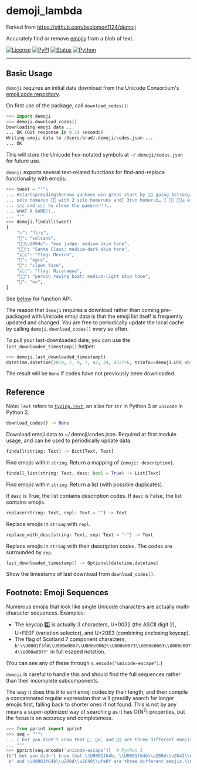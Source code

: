 # demoji_lambda

Forked from https://github.com/bsolomon1124/demoji

Accurately find or remove [emojis](https://en.wikipedia.org/wiki/Emoji) from a blob of text.

[![License](https://img.shields.io/github/license/bsolomon1124/demoji.svg)](https://github.com/bsolomon1124/demoji/blob/master/LICENSE)
[![PyPI](https://img.shields.io/pypi/v/demoji.svg)](https://pypi.org/project/demoji/)
[![Status](https://img.shields.io/pypi/status/demoji.svg)](https://pypi.org/project/demoji/)
[![Python](https://img.shields.io/pypi/pyversions/demoji.svg)](https://pypi.org/project/demoji)

-------

## Basic Usage

`demoji` requires an initial data download from the Unicode Consortium's [emoji code repository](http://unicode.org/Public/emoji/12.0/emoji-test.txt).

On first use of the package, call `download_codes()`:

```python
>>> import demoji
>>> demoji.download_codes()
Downloading emoji data ...
... OK (Got response in 0.14 seconds)
Writing emoji data to /Users/brad/.demoji/codes.json ...
... OK
```

This will store the Unicode hex-notated symbols at `~/.demoji/codes.json` for future use.

`demoji` exports several text-related functions for find-and-replace functionality with emojis:

```python
>>> tweet = """\
... #startspreadingthenews yankees win great start by 🎅🏾 going 5strong innings with 5k’s🔥 🐂
... solo homerun 🌋🌋 with 2 solo homeruns and👹 3run homerun… 🤡 🚣🏼 👨🏽‍⚖️ with rbi’s … 🔥🔥
... 🇲🇽 and 🇳🇮 to close the game🔥🔥!!!….
... WHAT A GAME!!..
... """
>>> demoji.findall(tweet)
{
    "🔥": "fire",
    "🌋": "volcano",
    "👨🏽\u200d⚖️": "man judge: medium skin tone",
    "🎅🏾": "Santa Claus: medium-dark skin tone",
    "🇲🇽": "flag: Mexico",
    "👹": "ogre",
    "🤡": "clown face",
    "🇳🇮": "flag: Nicaragua",
    "🚣🏼": "person rowing boat: medium-light skin tone",
    "🐂": "ox",
}
```

See [below](#reference) for function API.

The reason that `demoji` requires a download rather than coming pre-packaged with Unicode emoji data is that the emoji list itself is frequently updated and changed.  You are free to periodically update the local cache by calling `demoji.download_codes()` every so often.

To pull your last-downloaded date, you can use the `last_downloaded_timestamp()` helper:

```python
>>> demoji.last_downloaded_timestamp()
datetime.datetime(2019, 2, 9, 7, 42, 24, 433776, tzinfo=<demoji.UTC object at 0x101b9ecf8>)
```

The result will be `None` if codes have not previously been downloaded.

## Reference

Note: `Text` refers to [`typing.Text`](https://docs.python.org/3/library/typing.html#typing.Text), an alias for `str` in Python 3 or `unicode` in Python 2.

```python
download_codes() -> None
```

Download emoji data to \~/.demoji/codes.json.  Required at first module usage, and can be used to periodically update data.

```python
findall(string: Text) -> Dict[Text, Text]
```

Find emojis within `string`.  Return a mapping of `{emoji: description}`.

```python
findall_list(string: Text, desc: bool = True) -> List[Text]
```

Find emojis within `string`.  Return a list (with possible duplicates).

If `desc` is True, the list contains description codes.  If `desc` is False, the list contains emojis.

```python
replace(string: Text, repl: Text = "") -> Text
```

Replace emojis in `string` with `repl`.

```python
replace_with_desc(string: Text, sep: Text = ":") -> Text
```

Replace emojis in `string` with their description codes.  The codes are surrounded by `sep`.

```python
last_downloaded_timestamp() -> Optional[datetime.datetime]
```

Show the timestamp of last download from `download_codes()`.

## Footnote: Emoji Sequences

Numerous emojis that look like single Unicode characters are actually multi-character sequences.  Examples:

- The keycap 2️⃣ is actually 3 characters, U+0032 (the ASCII digit 2), U+FE0F (variation selector), and U+20E3 (combining enclosing keycap).
- The flag of Scotland 7 component characters, `b'\\U0001f3f4\\U000e0067\\U000e0062\\U000e0073\\U000e0063\\U000e0074\\U000e007f'` in full esaped notation.

(You can see any of these through `s.encode("unicode-escape")`.)

`demoji` is careful to handle this and should find the full sequences rather than their incomplete subcomponents.

The way it does this it to sort emoji codes by their length, and then compile a concatenated regular expression that will greedily search for longer emojis first, falling back to shorter ones if not found.  This is not by any means a super-optimized way of searching as it has O(N<sup>2</sup>) properties, but the focus is on accuracy and completeness.

```python
>>> from pprint import pprint
>>> seq = """\
... I bet you didn't know that 🙋, 🙋‍♂️, and 🙋‍♀️ are three different emojis.
... """
>>> pprint(seq.encode('unicode-escape'))  # Python 3
(b"I bet you didn't know that \\U0001f64b, \\U0001f64b\\u200d\\u2642\\ufe0f,"
 b' and \\U0001f64b\\u200d\\u2640\\ufe0f are three different emojis.\\n')
```
